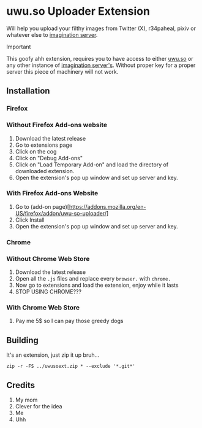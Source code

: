 # uwu.so Uploader Extension

Will help you upload your filthy images from Twitter (X), r34paheal, pixiv or whatever else to [imagination server](https://github.com/LMNYX/imagination-server/).

> [!IMPORTANT]  
> This goofy ahh extension, requires you to have access to either [uwu.so](https://uwu.so) or any other instance of [imagination server's](https://github.com/LMNYX/imagination-server). Without proper key for a proper server this piece of machinery will not work.
>

## Installation

### Firefox

### Without Firefox Add-ons website

1. Download the latest release
2. Go to extensions page
3. Click on the cog
4. Click on "Debug Add-ons"
5. Click on "Load Temporary Add-on" and load the directory of downloaded extension.
6. Open the extension's pop up window and set up server and key.

### With Firefox Add-ons Website

1. Go to (add-on page)[https://addons.mozilla.org/en-US/firefox/addon/uwu-so-uploader/]
2. Click Install
3. Open the extension's pop up window and set up server and key.

### Chrome

### Without Chrome Web Store

1. Download the latest release
2. Open all the `.js` files and replace every `browser.` with `chrome.`
3. Now go to extensions and load the extension, enjoy while it lasts
4. STOP USING CHROME???

### With Chrome Web Store

1. Pay me 5$ so I can pay those greedy dogs

## Building

It's an extension, just zip it up bruh...

`zip -r -FS ../uwusoext.zip * --exclude '*.git*'`

## Credits

1. My mom
2. Clever for the idea
3. Me
4. Uhh
